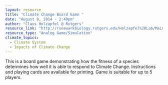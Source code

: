 ```yaml
---
layout: resource
title: "Climate Change Board Game "
date: "August 8, 2014 - 2:49pm"
author: "Claus Holzapfel @ Rutgers"
resource_link: "http://runewarkbiology.rutgers.edu/Holzapfel%20Lab/Main%20Pages/Whats%20New/Glob..."
resource_type: "Analog Game/Simulation"
climate_topics:
  - Climate System
  - Impacts of Climate Change
---
```


This is a board game demonstrating how the fitness of a species determines how well it is able to respond to Climate Change.  Instructions and playing cards are available for printing. Game is suitable for up to 5 players.
